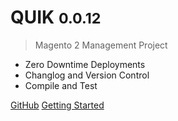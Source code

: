 

# QUIK <small>0.0.12</small>

> Magento 2 Management Project

- Zero Downtime Deployments
- Changlog and Version Control
- Compile and Test

[GitHub](https://github.com/merchantprotocol/quik)
[Getting Started](#main)

